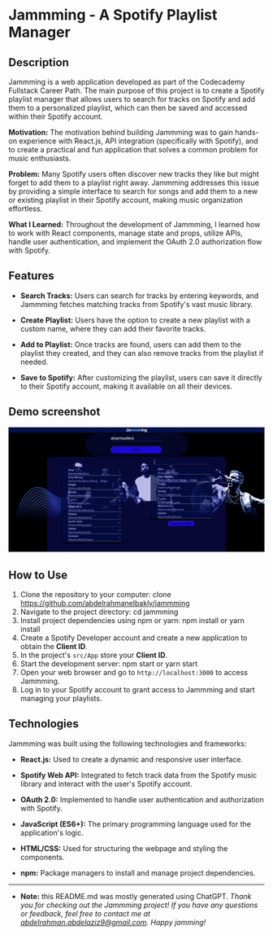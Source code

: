 # Jammming - A Spotify Playlist Manager


## Description

Jammming is a web application developed as part of the Codecademy Fullstack Career Path. The main purpose of this project is to create a Spotify playlist manager that allows users to search for tracks on Spotify and add them to a personalized playlist, which can then be saved and accessed within their Spotify account.

**Motivation:** The motivation behind building Jammming was to gain hands-on experience with React.js, API integration (specifically with Spotify), and to create a practical and fun application that solves a common problem for music enthusiasts.

**Problem:** Many Spotify users often discover new tracks they like but might forget to add them to a playlist right away. Jammming addresses this issue by providing a simple interface to search for songs and add them to a new or existing playlist in their Spotify account, making music organization effortless.

**What I Learned:** Throughout the development of Jammming, I learned how to work with React components, manage state and props, utilize APIs, handle user authentication, and implement the OAuth 2.0 authorization flow with Spotify.

## Features

- **Search Tracks:** Users can search for tracks by entering keywords, and Jammming fetches matching tracks from Spotify's vast music library.

- **Create Playlist:** Users have the option to create a new playlist with a custom name, where they can add their favorite tracks.

- **Add to Playlist:** Once tracks are found, users can add them to the playlist they created, and they can also remove tracks from the playlist if needed.

- **Save to Spotify:** After customizing the playlist, users can save it directly to their Spotify account, making it available on all their devices.

## Demo screenshot

![Jammming Demo](demo.JPG)

## How to Use

1. Clone the repository to your computer:
     clone https://github.com/abdelrahmanelbakly/jammming
2. Navigate to the project directory:
    cd jammming
3. Install project dependencies using npm or yarn:
    npm install
    or
    yarn install
4. Create a Spotify Developer account and create a new application to obtain the **Client ID**.
5. In the project's `src/App` store your **Client ID**.
6. Start the development server:
    npm start
    or
    yarn start
7. Open your web browser and go to `http://localhost:3000` to access Jammming.
8. Log in to your Spotify account to grant access to Jammming and start managing your playlists.

## Technologies

Jammming was built using the following technologies and frameworks:

- **React.js:** Used to create a dynamic and responsive user interface.

- **Spotify Web API:** Integrated to fetch track data from the Spotify music library and interact with the user's Spotify account.

- **OAuth 2.0:** Implemented to handle user authentication and authorization with Spotify.

- **JavaScript (ES6+):** The primary programming language used for the application's logic.

- **HTML/CSS:** Used for structuring the webpage and styling the components.

- **npm:** Package managers to install and manage project dependencies.

---

- **Note:** this README.md was mostly generated using ChatGPT.
_Thank you for checking out the Jammming project! If you have any questions or feedback, feel free to contact me at abdelrahman.abdelaziz9@gmail.com. Happy jamming!_




